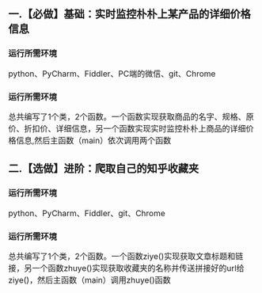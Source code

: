 ## 一.【必做】基础：实时监控朴朴上某产品的详细价格信息
### 运行所需环境
<font size=3>python、PyCharm、Fiddler、PC端的微信、git、Chrome</font>
<br>
### 运行所需环境
<font size=3>总共编写了1个类，2个函数。一个函数实现获取商品的名字、规格、原价、折扣价、详细信息，另一个函数实现实时监控朴朴上商品的详细价格信息,然后主函数（main）依次调用两个函数</font>
<br>
## 二.【选做】进阶：爬取自己的知乎收藏夹
### 运行所需环境
<font size=3>python、PyCharm、Fiddler、git、Chrome</font>
<br>
### 运行所需环境
<font size=3>总共编写了1个类，2个函数。一个函数ziye()实现获取文章标题和链接，另一个函数zhuye()实现获取收藏夹的名称并传送拼接好的url给ziye()，然后主函数（main）调用zhuye()函数</font>